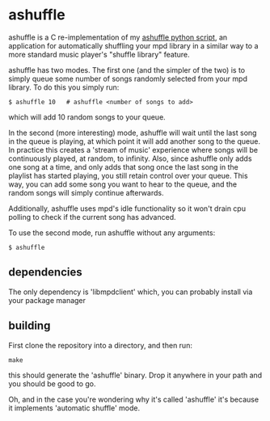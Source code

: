 ashuffle
========

ashuffle is a C re-implementation of my [ashuffle python script][1],
an application for automatically shuffling your mpd library in a similar
way to a more standard music player's "shuffle library" feature.

ashuffle has two modes. The first one (and the simpler of the two) is
to simply queue some number of songs randomly selected from your mpd
library. To do this you simply run:

    $ ashuffle 10   # ashuffle <number of songs to add>

which will add 10 random songs to your queue.

In the second (more interesting) mode, ashuffle will wait
until the last song in the queue is playing, at which point it will
add another song to the queue. In practice this creates a 'stream of music'
experience where songs will be continuously played, at random, to infinity.
Also, since ashuffle only adds one song at a time, and only adds that song 
once the last song in the playlist has started playing, you still retain
control over your queue. This way, you can add some song you want to hear
to the queue, and the random songs will simply continue afterwards.

Additionally, ashuffle uses mpd's idle functionality so it won't
drain cpu polling to check if the current song has advanced.

To use the second mode, run ashuffle without any arguments:

    $ ashuffle

## dependencies  

The only dependency is 'libmpdclient' which, you can probably
install via your package manager 

## building

First clone the repository into a directory, and then run:

    make

this should generate the 'ashuffle' binary. Drop it anywhere in your
path and you should be good to go.

Oh, and in the case you're wondering why it's called 'ashuffle' it's
because it implements 'automatic shuffle' mode.

  [1]: https://github.com/Joshkunz/binfiles/blob/master/ashuffle
